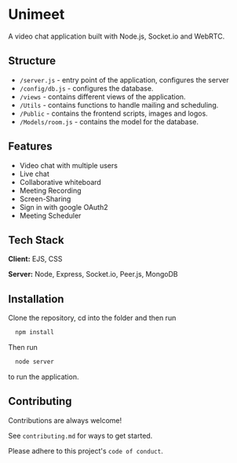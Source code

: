 
# Unimeet

A video chat application built with Node.js, Socket.io and WebRTC.

## Structure

- `/server.js` - entry point of the application, configures the server
- `/config/db.js` - configures the database.
- `/views` - contains different views of the application.
- `/Utils` - contains functions to handle mailing and scheduling.
- `/Public` - contains the frontend scripts, images and logos.
- `/Models/room.js` - contains the model for the database. 
## Features

- Video chat with multiple users
- Live chat 
- Collaborative whiteboard
- Meeting Recording
- Screen-Sharing
- Sign in with google OAuth2
- Meeting Scheduler


## Tech Stack

**Client:** EJS, CSS

**Server:** Node, Express, Socket.io, Peer.js, MongoDB

## Installation

Clone the repository, cd into the folder and then run

```bash
  npm install
```
Then run 

```bash
  node server
  ```
  to run the application.

## Contributing

Contributions are always welcome!

See `contributing.md` for ways to get started.

Please adhere to this project's `code of conduct`.


